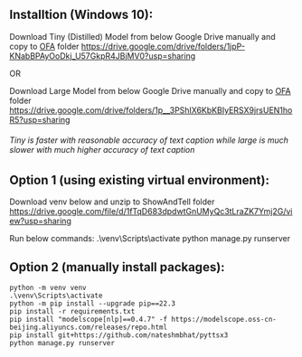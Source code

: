 
## Installtion (Windows 10):
Download Tiny (Distilled) Model from below Google Drive manually and copy to [OFA](https://github.com/Wanghao-UOW/ShowAndTell/tree/main/OFA) folder https://drive.google.com/drive/folders/1jpP-KNabBPAyOoDkj_U57GkpR4JBjMV0?usp=sharing

OR 

Download Large Model from below Google Drive manually and copy to [OFA](https://github.com/Wanghao-UOW/ShowAndTell/tree/main/OFA) folder
https://drive.google.com/drive/folders/1p__3PShIX6KbKBIyERSX9jrsUEN1hoR5?usp=sharing

###### Tiny is faster with reasonable accuracy of text caption while large is much slower with much higher accuracy of text caption

## Option 1 (using existing virtual environment): 

Download venv below and unzip to ShowAndTell folder
https://drive.google.com/file/d/1fTqD683dpdwtGnUMyQc3tLraZK7Ymj2G/view?usp=sharing

Run below commands:
    .\venv\Scripts\activate
    python manage.py runserver


## Option 2 (manually install packages): 
    python -m venv venv
    .\venv\Scripts\activate
    python -m pip install --upgrade pip==22.3
    pip install -r requirements.txt
    pip install "modelscope[nlp]==0.4.7" -f https://modelscope.oss-cn-beijing.aliyuncs.com/releases/repo.html
    pip install git+https://github.com/nateshmbhat/pyttsx3
    python manage.py runserver
